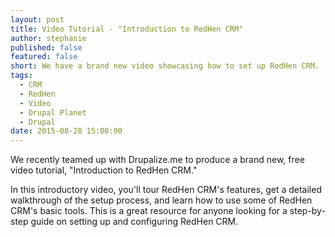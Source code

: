 ```yaml
---
layout: post
title: Video Tutorial - "Introduction to RedHen CRM"
author: stephanie
published: false
featured: false
short: We have a brand new video showcasing how to set up RedHen CRM.
tags: 
  - CRM
  - RedHen
  - Video
  - Drupal Planet
  - Drupal
date: 2015-08-28 15:00:00
---
```


We recently teamed up with Drupalize.me to produce a brand new, free video tutorial, "Introduction to RedHen CRM."

In this introductory video, you'll tour RedHen CRM's features, get a detailed walkthrough of the setup process, and learn how to use some of RedHen CRM's basic tools. This is a great resource for anyone looking for a step-by-step guide on setting up and configuring RedHen CRM.


